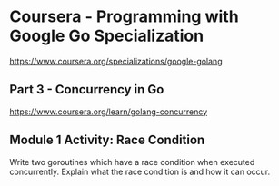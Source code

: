 # Coursera - Programming with Google Go Specialization
https://www.coursera.org/specializations/google-golang

## Part 3 - Concurrency in Go
https://www.coursera.org/learn/golang-concurrency


## Module 1 Activity: Race Condition

Write two goroutines which have a race condition when executed concurrently. Explain what the race condition is and how it can occur.